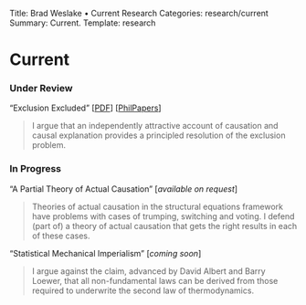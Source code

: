 Title: Brad Weslake &bull; Current Research
Categories: research/current
Summary: Current.
Template: research

# Current

### Under Review ###

“Exclusion Excluded” \[[<span class="small">PDF</span>][1]\] \[[<span class="small">PhilPapers</span>][2]\]

 [1]: http://bweslake.s3.amazonaws.com/research/papers/weslake_exclusion.pdf
 [2]: http://philpapers.org/rec/WESEE

> I argue that an independently attractive account of causation and causal explanation provides a principled resolution of the exclusion problem. 
### In Progress ###

“A Partial Theory of Actual Causation” \[*available on request*\]

> Theories of actual causation in the structural equations framework have problems with cases of trumping, switching and voting. I defend (part of) a theory of actual causation that gets the right results in each of these cases. 

“Statistical Mechanical Imperialism” \[*coming soon*\]

> I argue against the claim, advanced by David Albert and Barry Loewer, that all non-fundamental laws can be derived from those required to underwrite the second law of thermodynamics.